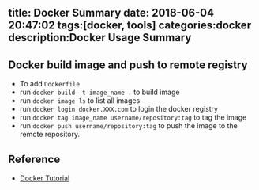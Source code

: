title: Docker Summary
date: 2018-06-04 20:47:02
tags:[docker, tools]
categories:docker
description:Docker Usage Summary
---

## Docker build image and push to remote registry

- To add `Dockerfile`
- run `docker build -t image_name .` to build image
- run `docker image ls` to list all images
- run `docker login docker.XXX.com` to login the docker registry
- run `docker tag image_name username/repository:tag` to tag the image
- run `docker push username/repository:tag` to push the image to the remote repository.



## Reference

- [Docker Tutorial](https://docs.docker.com/get-started/part2/#log-in-with-your-docker-id)
